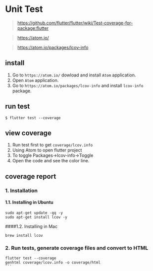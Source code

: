 # Unit Test
> https://github.com/flutter/flutter/wiki/Test-coverage-for-package:flutter

> https://atom.io/

> https://atom.io/packages/lcov-info

## install
1. Go to `https://atom.io/` dowload and install `Atom` application.
2. Open `Atom` application.
3. Go to `https://atom.io/packages/lcov-info` and install `lcov-info` package.

## run test
```
$ flutter test --coverage
```

## view coverage
1. Run test first to get `coverage/lcov.info`
2. Using Atom to open flutter project
3. To toggle Packages->Icov-info->Toggle
4. Open the code and see the color line.

## coverage report
### 1. Installation
#### 1.1. Installing in Ubuntu
```
sudo apt-get update -qq -y
sudo apt-get install lcov -y
```

####1.2. Installing in Mac
```
brew install lcov
```

### 2. Run tests, generate coverage files and convert to HTML
````
flutter test --coverage
genhtml coverage/lcov.info -o coverage/html
```
